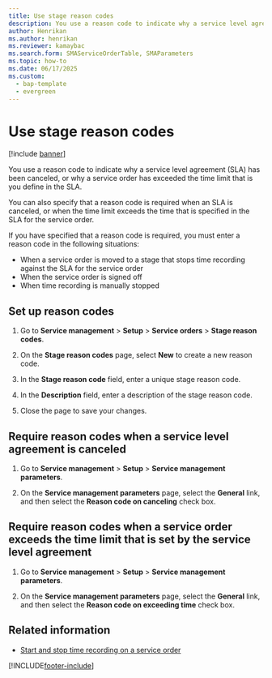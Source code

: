 ```yaml
---
title: Use stage reason codes 
description: You use a reason code to indicate why a service level agreement (SLA) has been canceled, or why a service order has exceeded the defined time limit.
author: Henrikan
ms.author: henrikan
ms.reviewer: kamaybac
ms.search.form: SMAServiceOrderTable, SMAParameters
ms.topic: how-to
ms.date: 06/17/2025
ms.custom: 
  - bap-template
  - evergreen
---
```



# Use stage reason codes

[!include [banner](../includes/banner.md)]

You use a reason code to indicate why a service level agreement (SLA) has been canceled, or why a service order has exceeded the time limit that is you define in the SLA.

You can also specify that a reason code is required when an SLA is canceled, or when the time limit exceeds the time that is specified in the SLA for the service order.

If you have specified that a reason code is required, you must enter a reason code in the following situations:

- When a service order is moved to a stage that stops time recording against the SLA for the service order
- When the service order is signed off
- When time recording is manually stopped

## Set up reason codes

1. Go to **Service management** \> **Setup** \> **Service orders** \> **Stage reason codes**.

2. On the **Stage reason codes** page, select **New** to create a new reason code.

3. In the **Stage reason code** field, enter a unique stage reason code.

4. In the **Description** field, enter a description of the stage reason code.

5. Close the page to save your changes.

## Require reason codes when a service level agreement is canceled

1. Go to **Service management** \> **Setup** \> **Service management parameters**.

2. On the **Service management parameters** page, select the **General** link, and then select the **Reason code on canceling** check box.

## Require reason codes when a service order exceeds the time limit that is set by the service level agreement

1. Go to **Service management** \> **Setup** \> **Service management parameters**.

2. On the **Service management parameters** page, select the **General** link, and then select the **Reason code on exceeding time** check box.

## Related information

- [Start and stop time recording on a service order](start-and-stop-time-recording-on-a-service-order.md)

[!INCLUDE[footer-include](../../includes/footer-banner.md)]
